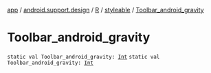 [app](../../../index.md) / [android.support.design](../../index.md) / [R](../index.md) / [styleable](index.md) / [Toolbar_android_gravity](.)

# Toolbar_android_gravity

`static val Toolbar_android_gravity: `[`Int`](https://kotlinlang.org/api/latest/jvm/stdlib/kotlin/-int/index.html)
`static val Toolbar_android_gravity: `[`Int`](https://kotlinlang.org/api/latest/jvm/stdlib/kotlin/-int/index.html)